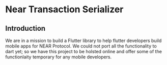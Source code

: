 # Near Transaction Serializer

## Introduction
We are in a mission to build a Flutter library to help flutter developers build mobile apps for NEAR Protocol. We could not port all the functionality to dart yet; so we have this project to be holsted online and offer some of the functionlaity temporary for any mobile developers.
